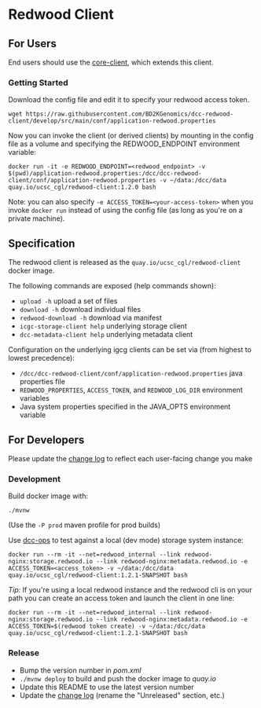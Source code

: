 # Redwood Client

## For Users
End users should use the [core-client](https://github.com/BD2KGenomics/dcc-spinnaker-client), which extends this client.

### Getting Started
Download the config file and edit it to specify your redwood access token.
```
wget https://raw.githubusercontent.com/BD2KGenomics/dcc-redwood-client/develop/src/main/conf/application-redwood.properties
```

Now you can invoke the client (or derived clients) by mounting in the config file as a volume and specifying the REDWOOD_ENDPOINT environment variable:
```
docker run -it -e REDWOOD_ENDPOINT=<redwood_endpoint> -v $(pwd)/application-redwood.properties:/dcc/dcc-redwood-client/conf/application-redwood.properties -v ~/data:/dcc/data quay.io/ucsc_cgl/redwood-client:1.2.0 bash
```

Note: you can also specify `-e ACCESS_TOKEN=<your-access-token>` when you invoke `docker run` instead of using the config file (as long as you're on a private machine).

## Specification
The redwood client is released as the `quay.io/ucsc_cgl/redwood-client` docker image.

The following commands are exposed (help commands shown):
- `upload -h` upload a set of files
- `download -h` download individual files
- `redwood-download -h` download via manifest
- `icgc-storage-client help` underlying storage client
- `dcc-metadata-client help` underlying metadata client

Configuration on the underlying igcg clients can be set via (from highest to lowest precedence):
- `/dcc/dcc-redwood-client/conf/application-redwood.properties` java properties file
- `REDWOOD_PROPERTIES`, `ACCESS_TOKEN`, and `REDWOOD_LOG_DIR` environment variables
- Java system properties specified in the JAVA_OPTS environment variable

## For Developers
Please update the [change log](CHANGELOG.md) to reflect each user-facing change you make

### Development
Build docker image with:
```
./mvnw
```
(Use the `-P prod` maven profile for prod builds)

Use [dcc-ops](https://github.com/BD2KGenomics/dcc-ops) to test against a local (dev mode) storage system instance:
```
docker run --rm -it --net=redwood_internal --link redwood-nginx:storage.redwood.io --link redwood-nginx:metadata.redwood.io -e ACCESS_TOKEN=<access_token> -v ~/data:/dcc/data quay.io/ucsc_cgl/redwood-client:1.2.1-SNAPSHOT bash
```

_Tip:_ If you're using a local redwood instance and the redwood cli is on your path you can create an access token and launch the client in one line:
```
docker run --rm -it --net=redwood_internal --link redwood-nginx:storage.redwood.io --link redwood-nginx:metadata.redwood.io -e ACCESS_TOKEN=$(redwood token create) -v ~/data:/dcc/data quay.io/ucsc_cgl/redwood-client:1.2.1-SNAPSHOT bash
```

### Release
- Bump  the version number in _pom.xml_
- `./mvnw deploy` to build and push the docker image to _quay.io_
- Update this README to use the latest version number
- Update the [change log](CHANGELOG.md) (rename the "Unreleased" section, etc.)
